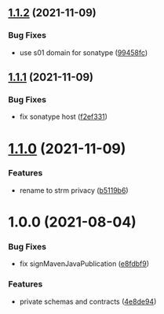 ## [1.1.2](https://github.com/streammachineio/java-schema-common/compare/v1.1.1...v1.1.2) (2021-11-09)


### Bug Fixes

* use s01 domain for sonatype ([99458fc](https://github.com/streammachineio/java-schema-common/commit/99458fc07eae85257fa3dce3488aab8548c2796a))

## [1.1.1](https://github.com/streammachineio/java-schema-common/compare/v1.1.0...v1.1.1) (2021-11-09)


### Bug Fixes

* fix sonatype host ([f2ef331](https://github.com/streammachineio/java-schema-common/commit/f2ef3319ad542b12533a10a4b04ea2be00d9c0e7))

# [1.1.0](https://github.com/streammachineio/java-schema-common/compare/v1.0.0...v1.1.0) (2021-11-09)


### Features

* rename to strm privacy ([b5119b6](https://github.com/streammachineio/java-schema-common/commit/b5119b68819bd775efbe631c79921fa5231a5d61))

# 1.0.0 (2021-08-04)


### Bug Fixes

* fix signMavenJavaPublication ([e8fdbf9](https://github.com/streammachineio/java-schema-common/commit/e8fdbf940382fa1c8809b4a8fcc5ce3c3c6a6334))


### Features

* private schemas and contracts ([4e8de94](https://github.com/streammachineio/java-schema-common/commit/4e8de94d25e18875f33b5474d01a29578a495b3d))
